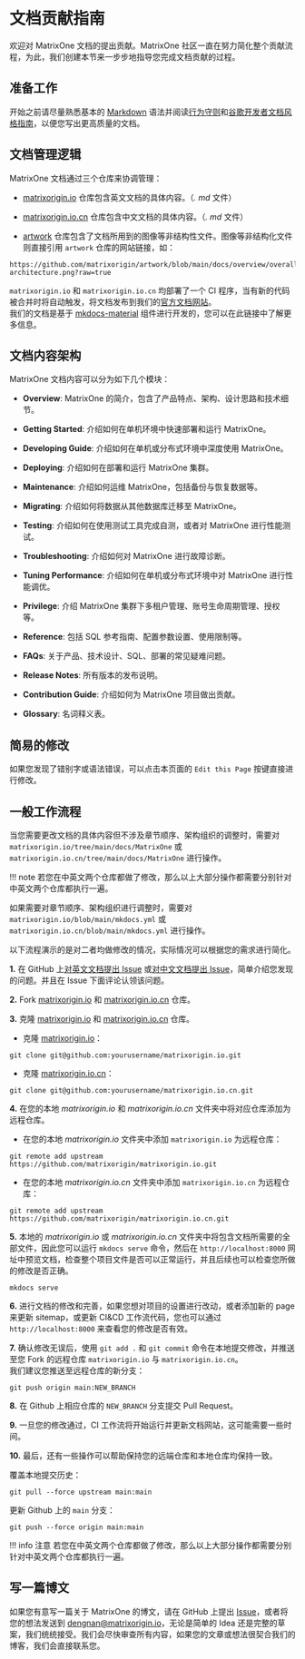 # **文档贡献指南**

欢迎对 MatrixOne 文档的提出贡献。MatrixOne 社区一直在努力简化整个贡献流程，为此，我们创建本节来一步步地指导您完成文档贡献的过程。

## **准备工作**

开始之前请尽量熟悉基本的 [Markdown](https://www.markdownguide.org/basic-syntax/) 语法并阅读[行为守则](../Code-Style/code-of-conduct.md)和[谷歌开发者文档风格指南](https://developers.google.com/style/)，以便您写出更高质量的文档。

## **文档管理逻辑**

MatrixOne 文档通过三个仓库来协调管理：

* [matrixorigin.io](https://github.com/matrixorigin/matrixorigin.io) 仓库包含英文文档的具体内容。（*. md* 文件）

* [matrixorigin.io.cn](https://github.com/matrixorigin/matrixorigin.io.cn) 仓库包含中文文档的具体内容。（*. md* 文件）

* [artwork](https://github.com/matrixorigin/artwork) 仓库包含了文档所用到的图像等非结构性文件。图像等非结构化文件则直接引用 `artwork` 仓库的网站链接，如：

```
https://github.com/matrixorigin/artwork/blob/main/docs/overview/overall-architecture.png?raw=true
```

`matrixorigin.io` 和 `matrixorigin.io.cn` 均部署了一个 CI 程序，当有新的代码被合并时将自动触发，将文档发布到我们的[官方文档网站](https://docs.matrixorigin.cn)。  
我们的文档是基于 [mkdocs-material](https://github.com/squidfunk/mkdocs-material) 组件进行开发的，您可以在此链接中了解更多信息。

## **文档内容架构**

MatrixOne 文档内容可以分为如下几个模块：

* **Overview**: MatrixOne 的简介，包含了产品特点、架构、设计思路和技术细节。

* **Getting Started**: 介绍如何在单机环境中快速部署和运行 MatrixOne。

* **Developing Guide**: 介绍如何在单机或分布式环境中深度使用 MatrixOne。

* **Deploying**: 介绍如何在部署和运行 MatrixOne 集群。

* **Maintenance**: 介绍如何运维 MatrixOne，包括备份与恢复数据等。

* **Migrating**: 介绍如何将数据从其他数据库迁移至 MatrixOne。

* **Testing**: 介绍如何在使用测试工具完成自测，或者对 MatrixOne 进行性能测试。

* **Troubleshooting**: 介绍如何对 MatrixOne 进行故障诊断。

* **Tuning Performance**: 介绍如何在单机或分布式环境中对 MatrixOne 进行性能调优。

* **Privilege**: 介绍 MatrixOne 集群下多租户管理、账号生命周期管理、授权等。

* **Reference**: 包括 SQL 参考指南、配置参数设置、使用限制等。

* **FAQs**: 关于产品、技术设计、SQL、部署的常见疑难问题。

* **Release Notes**: 所有版本的发布说明。

* **Contribution Guide**: 介绍如何为 MatrixOne 项目做出贡献。

* **Glossary**: 名词释义表。

## **简易的修改**

如果您发现了错别字或语法错误，可以点击本页面的 `Edit this Page` 按键直接进行修改。

## **一般工作流程**

当您需要更改文档的具体内容但不涉及章节顺序、架构组织的调整时，需要对 `matrixorigin.io/tree/main/docs/MatrixOne` 或 `matrixorigin.io.cn/tree/main/docs/MatrixOne` 进行操作。

!!! note
    若您在中英文两个仓库都做了修改，那么以上大部分操作都需要分别针对中英文两个仓库都执行一遍。

如果需要对章节顺序、架构组织进行调整时，需要对 `matrixorigin.io/blob/main/mkdocs.yml` 或 `matrixorigin.io.cn/blob/main/mkdocs.yml` 进行操作。

以下流程演示的是对二者均做修改的情况，实际情况可以根据您的需求进行简化。

**1.** 在 GitHub 上[对英文文档提出 Issue](https://github.com/matrixorigin/matrixorigin.io/issues/new/choose) 或[对中文文档提出 Issue](https://github.com/matrixorigin/matrixorigin.io.cn/issues/new/choose)，简单介绍您发现的问题。并且在 Issue 下面评论认领该问题。

**2.** Fork [matrixorigin.io](https://github.com/matrixorigin/matrixorigin.io) 和 [matrixorigin.io.cn](https://github.com/matrixorigin/matrixorigin.io.cn) 仓库。

**3.** 克隆 [matrixorigin.io](https://github.com/matrixorigin/matrixorigin.io) 和 [matrixorigin.io.cn](https://github.com/matrixorigin/matrixorigin.io.cn) 仓库。

- 克隆 [matrixorigin.io](https://github.com/matrixorigin/matrixorigin.io)：

```
git clone git@github.com:yourusername/matrixorigin.io.git
```

- 克隆 [matrixorigin.io.cn](https://github.com/matrixorigin/matrixorigin.io.cn)：

```
git clone git@github.com:yourusername/matrixorigin.io.cn.git
```

**4.** 在您的本地 *matrixorigin.io* 和 *matrixorigin.io.cn* 文件夹中将对应仓库添加为远程仓库。

- 在您的本地 *matrixorigin.io* 文件夹中添加 `matrixorigin.io` 为远程仓库：

```
git remote add upstream https://github.com/matrixorigin/matrixorigin.io.git
```

- 在您的本地 *matrixorigin.io.cn* 文件夹中添加 `matrixorigin.io.cn` 为远程仓库：

```
git remote add upstream https://github.com/matrixorigin/matrixorigin.io.cn.git
```

**5.** 本地的 *matrixorigin.io* 或 *matrixorigin.io.cn* 文件夹中将包含文档所需要的全部文件，因此您可以运行 `mkdocs serve` 命令，然后在 `http://localhost:8000` 网址中预览文档，检查整个项目文件是否可以正常运行，并且后续也可以检查您所做的修改是否正确。

```
mkdocs serve
```

**6.** 进行文档的修改和完善，如果您想对项目的设置进行改动，或者添加新的 page 来更新 sitemap，或更新 CI&CD 工作流代码，您也可以通过 `http://localhost:8000` 来查看您的修改是否有效。  

**7.** 确认修改无误后，使用 `git add .` 和 `git commit` 命令在本地提交修改，并推送至您 Fork 的远程仓库 `matrixorigin.io` 与 `matrixorigin.io.cn`。  
我们建议您推送至远程仓库的新分支：

```
git push origin main:NEW_BRANCH
```

**8.** 在 Github 上相应仓库的 `NEW_BRANCH` 分支提交 Pull Request。

**9.** 一旦您的修改通过，CI 工作流将开始运行并更新文档网站，这可能需要一些时间。

**10.** 最后，还有一些操作可以帮助保持您的远端仓库和本地仓库均保持一致。  

覆盖本地提交历史：

```
git pull --force upstream main:main
```

更新 Github 上的 `main` 分支：

```
git push --force origin main:main
```

!!! info 注意
    若您在中英文两个仓库都做了修改，那么以上大部分操作都需要分别针对中英文两个仓库都执行一遍。  

## **写一篇博文**

如果您有意写一篇关于 MatrixOne 的博文，请在 GitHub 上提出 [Issue](https://github.com/matrixorigin/matrixone/issues/new/choose)，或者将您的想法发送到 [dengnan@matrixorigin.io](mailto:dengnan@matrixorigin.io)，无论是简单的 Idea 还是完整的草案，我们统统接受。我们会尽快审查所有内容，如果您的文章或想法很契合我们的博客，我们会直接联系您。
